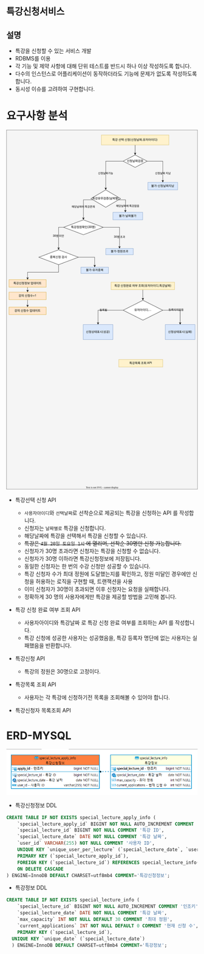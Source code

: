 # `특강신청서비스`
## 설명
- 특강을 신청할 수 있는 서비스 개발
- RDBMS를 이용
- 각 기능 및 제약 사항에 대해 단위 테스트를 반드시 하나 이상 작성하도록 합니다.
- 다수의 인스턴스로 어플리케이션이 동작하더라도 기능에 문제가 없도록 작성하도록 합니다.
- 동시성 이슈를 고려하여 구현합니다.

# 요구사항 분석
![service-flow](./src/main/java/com/tdd/speciallectureapply/document/diagram/2.service-flow.svg)
- 특강선택 신청 API
  - `사용자아이디`와 `선택날짜`로 선착순으로 제공되는 특강을 신청하는 API 를 작성합니다.
  - 신청자는 `날짜별로` 특강을 신청합니다.
  - 해당날짜에 특강을 선택해서 특강을 신청할 수 있습니다.
  - ~~특강은 `4월 20일 토요일 1시` 에 열리며, 선착순 30명만 신청 가능합니다.~~
  - 신청자가 30명 초과라면 신청자는 특강을 신청할 수 없습니다.
  - 신청자가 30명 이하라면 특강신청정보에 저장됩니다.
  - 동일한 신청자는 한 번의 수강 신청만 성공할 수 있습니다.
  - 특강 신청자 수가 최대 정원에 도달했는지를 확인하고, 정원 미달인 경우에만 신청을 허용하는 로직을 구현할 때, 트랜잭션을 사용
  - 이미 신청자가 30명이 초과되면 이후 신청자는 요청을 실패합니다.
  - 정확하게 30 명의 사용자에게만 특강을 제공할 방법을 고민해 봅니다.
- 특강 신청 완료 여부 조회 API
  - 사용자아이디와 특강날짜 로 특강 신청 완료 여부를 조회하는 API 를 작성합니다.
  - 특강 신청에 성공한 사용자는 성공했음을, 특강 등록자 명단에 없는 사용자는 실패했음을 반환합니다.

- 특강신청 API
  - 특강의 정원은 30명으로 고정이다.

- 특강목록 조회 API
  - 사용자는 각 특강에 신청하기전 목록을 조회해볼 수 있어야 합니다.

- 특강신청자 목록조회 API

# ERD-MYSQL
![erd-image](./src/main/java/com/tdd/speciallectureapply/document/diagram/3.erd-picture.png)
- 특강신청정보 DDL
```sql
CREATE TABLE IF NOT EXISTS special_lecture_apply_info (
    `special_lecture_apply_id` BIGINT NOT NULL AUTO_INCREMENT COMMENT '인조키',
    `special_lecture_id` BIGINT NOT NULL COMMENT '특강 ID',
    `special_lecture_date` DATE NOT NULL COMMENT '특강 날짜',
    `user_id` VARCHAR(255) NOT NULL COMMENT '사용자 ID',
    UNIQUE KEY `unique_user_per_lecture` (`special_lecture_date`, `user_id`),
    PRIMARY KEY (`special_lecture_apply_id`),
    FOREIGN KEY (`special_lecture_id`) REFERENCES special_lecture_info(`special_lecture_id`)
    ON DELETE CASCADE
) ENGINE=InnoDB DEFAULT CHARSET=utf8mb4 COMMENT='특강신청정보';
```
- 특강정보 DDL
```sql
CREATE TABLE IF NOT EXISTS special_lecture_info (
    `special_lecture_id` BIGINT NOT NULL AUTO_INCREMENT COMMENT '인조키',
    `special_lecture_date` DATE NOT NULL COMMENT '특강 날짜',
    `max_capacity` INT NOT NULL DEFAULT 30 COMMENT '최대 정원',
    `current_applications` INT NOT NULL DEFAULT 0 COMMENT '현재 신청 수',
    PRIMARY KEY (`special_lecture_id`),
  UNIQUE KEY `unique_date` (`special_lecture_date`)
  ) ENGINE=InnoDB DEFAULT CHARSET=utf8mb4 COMMENT='특강정보';
```
